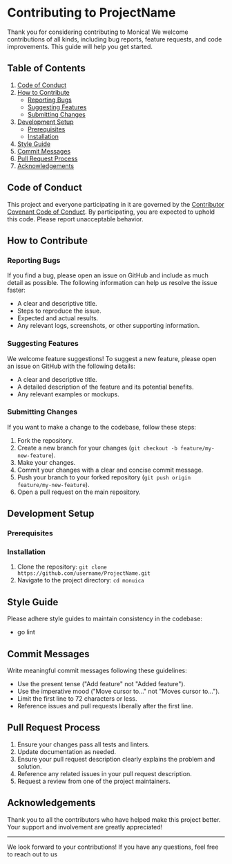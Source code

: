 # Contributing to ProjectName

Thank you for considering contributing to Monica! We welcome contributions of all kinds, including bug reports, feature requests, and code improvements. This guide will help you get started.

## Table of Contents

1. [Code of Conduct](#code-of-conduct)
2. [How to Contribute](#how-to-contribute)
   - [Reporting Bugs](#reporting-bugs)
   - [Suggesting Features](#suggesting-features)
   - [Submitting Changes](#submitting-changes)
3. [Development Setup](#development-setup)
   - [Prerequisites](#prerequisites)
   - [Installation](#installation)
4. [Style Guide](#style-guide)
5. [Commit Messages](#commit-messages)
6. [Pull Request Process](#pull-request-process)
7. [Acknowledgements](#acknowledgements)

## Code of Conduct

This project and everyone participating in it are governed by the [Contributor Covenant Code of Conduct](CODE_OF_CONDUCT.md). By participating, you are expected to uphold this code. Please report unacceptable behavior.

## How to Contribute

### Reporting Bugs

If you find a bug, please open an issue on GitHub and include as much detail as possible. The following information can help us resolve the issue faster:

- A clear and descriptive title.
- Steps to reproduce the issue.
- Expected and actual results.
- Any relevant logs, screenshots, or other supporting information.

### Suggesting Features

We welcome feature suggestions! To suggest a new feature, please open an issue on GitHub with the following details:

- A clear and descriptive title.
- A detailed description of the feature and its potential benefits.
- Any relevant examples or mockups.

### Submitting Changes

If you want to make a change to the codebase, follow these steps:

1. Fork the repository.
2. Create a new branch for your changes (`git checkout -b feature/my-new-feature`).
3. Make your changes.
4. Commit your changes with a clear and concise commit message.
5. Push your branch to your forked repository (`git push origin feature/my-new-feature`).
6. Open a pull request on the main repository.

## Development Setup

### Prerequisites

### Installation

1. Clone the repository: `git clone https://github.com/username/ProjectName.git`
2. Navigate to the project directory: `cd monuica`

## Style Guide

Please adhere style guides to maintain consistency in the codebase:

* go lint

## Commit Messages

Write meaningful commit messages following these guidelines:

- Use the present tense ("Add feature" not "Added feature").
- Use the imperative mood ("Move cursor to..." not "Moves cursor to...").
- Limit the first line to 72 characters or less.
- Reference issues and pull requests liberally after the first line.

## Pull Request Process

1. Ensure your changes pass all tests and linters.
2. Update documentation as needed.
3. Ensure your pull request description clearly explains the problem and solution.
4. Reference any related issues in your pull request description.
5. Request a review from one of the project maintainers.

## Acknowledgements

Thank you to all the contributors who have helped make this project better. Your support and involvement are greatly appreciated!

---

We look forward to your contributions! If you have any questions, feel free to reach out to us
